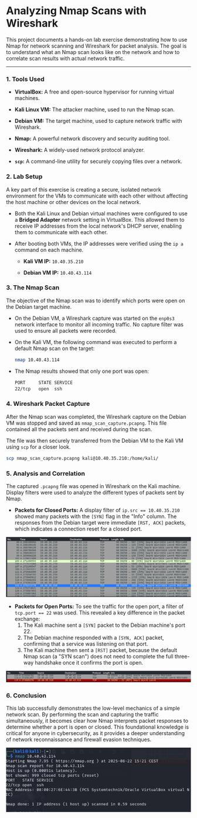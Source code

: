# Analyzing Nmap Scans with Wireshark

This project documents a hands-on lab exercise demonstrating how to use Nmap for network scanning and Wireshark for packet analysis. The goal is to understand what an Nmap scan looks like on the network and how to correlate scan results with actual network traffic.

---

### 1. Tools Used

* **VirtualBox:** A free and open-source hypervisor for running virtual machines.

* **Kali Linux VM:** The attacker machine, used to run the Nmap scan.

* **Debian VM:** The target machine, used to capture network traffic with Wireshark.

* **Nmap:** A powerful network discovery and security auditing tool.

* **Wireshark:** A widely-used network protocol analyzer.

* **`scp`:** A command-line utility for securely copying files over a network.

### 2. Lab Setup

A key part of this exercise is creating a secure, isolated network environment for the VMs to communicate with each other without affecting the host machine or other devices on the local network.

* Both the Kali Linux and Debian virtual machines were configured to use a **Bridged Adapter** network setting in VirtualBox. This allowed them to receive IP addresses from the local network's DHCP server, enabling them to communicate with each other.

* After booting both VMs, the IP addresses were verified using the `ip a` command on each machine.

    * **Kali VM IP:** `10.40.35.210`

    * **Debian VM IP:** `10.40.43.114`

### 3. The Nmap Scan

The objective of the Nmap scan was to identify which ports were open on the Debian target machine.

* On the Debian VM, a Wireshark capture was started on the `enp0s3` network interface to monitor all incoming traffic. No capture filter was used to ensure all packets were recorded.

* On the Kali VM, the following command was executed to perform a default Nmap scan on the target:

    ```bash
    nmap 10.40.43.114
    ```

* The Nmap results showed that only one port was open:

    ```bash
    PORT     STATE SERVICE
    22/tcp   open  ssh
    ```

### 4. Wireshark Packet Capture

After the Nmap scan was completed, the Wireshark capture on the Debian VM was stopped and saved as `nmap_scan_capture.pcapng`. This file contained all the packets sent and received during the scan.

The file was then securely transferred from the Debian VM to the Kali VM using `scp` for a closer look.

```bash
scp nmap_scan_capture.pcapng kali@10.40.35.210:/home/kali/
```

### 5. Analysis and Correlation

The captured `.pcapng` file was opened in Wireshark on the Kali machine. Display filters were used to analyze the different types of packets sent by Nmap.

* **Packets for Closed Ports:** A display filter of `ip.src == 10.40.35.210` showed many packets with the `[SYN]` flag in the "Info" column. The responses from the Debian target were immediate `[RST, ACK]` packets, which indicates a connection reset for a closed port.

![alt text](image.png)

* **Packets for Open Ports:** To see the traffic for the open port, a filter of `tcp.port == 22` was used. This revealed a key difference in the packet exchange:
    1.  The Kali machine sent a `[SYN]` packet to the Debian machine's port 22.
    2.  The Debian machine responded with a `[SYN, ACK]` packet, confirming that a service was listening on that port.
    3.  The Kali machine then sent a `[RST]` packet, because the default Nmap scan (a "SYN scan") does not need to complete the full three-way handshake once it confirms the port is open.

![alt text](image-1.png)

### 6. Conclusion

This lab successfully demonstrates the low-level mechanics of a simple network scan. By performing the scan and capturing the traffic simultaneously, it becomes clear how Nmap interprets packet responses to determine whether a port is open or closed. This foundational knowledge is critical for anyone in cybersecurity, as it provides a deeper understanding of network reconnaissance and firewall evasion techniques.

![alt text](image-2.png)